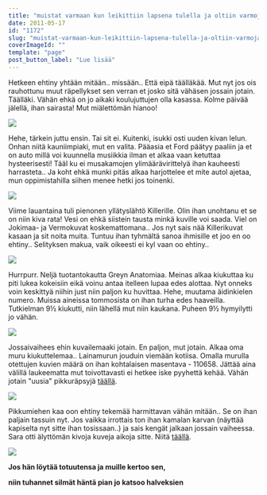 ```yaml
---
title: "muistat varmaan kun leikittiin lapsena tulella ja oltiin varmoja kaikesta"
date: 2011-05-17
id: "1172"
slug: "muistat-varmaan-kun-leikittiin-lapsena-tulella-ja-oltiin-varmoja-kaikesta"
coverImageId: ""
template: "page"
post_button_label: "Lue lisää"
---
```


Hetkeen ehtiny yhtään mitään.. missään.. Että eipä täälläkää. Mut nyt jos ois rauhottunu muut räpellykset sen verran et josko sitä vähäsen jossain jotain. Täälläki. Vähän ehkä on jo aikaki koulujuttujen olla kasassa. Kolme päivää jälellä, ihan sairasta! Mut miälettömän hianoo!

[![](/images/nimet%25C3%25B6n31.png)](http://4.bp.blogspot.com/-uRDSNM3o9WI/TdJ9wAak9vI/AAAAAAAAAFs/OiLhK5kB_ZA/s1600/nimet%25C3%25B6n31.png)

Hehe, tärkein juttu ensin. Tai sit ei. Kuitenki, isukki osti uuden kivan lelun. Onhan niitä kauniimpiaki, mut en valita. Pääasia et Ford päätyy paaliin ja et on auto millä voi kuunnella musiikkia ilman et alkaa vaan ketuttaa hysteerisesti! Tääl ku ei musakamojen ylimäärävirittelyä ihan kauheesti harrasteta.. Ja koht ehkä munki pitäs alkaa harjottelee et mite autol ajetaa, mun oppimistahilla siihen menee hetki jos toinenki.

[![](/images/nimet%25C3%25B6n32.png)](http://2.bp.blogspot.com/-E4C5NArPNQc/TdJ9xE0AVWI/AAAAAAAAAFw/hZHBhNVHO8g/s1600/nimet%25C3%25B6n32.png)

Viime lauantaina tuli pienonen yllätyslähtö Killerille. Olin ihan unohtanu et se on niin kiva rata! Vesi on ehkä siistein tausta minkä kuville voi saada. Viel on Jokimaa- ja Vermokuvat koskemattomana.. Jos nyt sais nää Killerikuvat kasaan ja sit noita muita. Tuntuu ihan tyhmältä sanoa ihmisille et joo en oo ehtiny.. Selityksen makua, vaik oikeesti ei kyl vaan oo ehtiny..

[![](/images/nimet%25C3%25B6n34.png)](http://3.bp.blogspot.com/-yEOjfd58VDM/TdJ9zFoIudI/AAAAAAAAAF4/lERMwUw3kn4/s1600/nimet%25C3%25B6n34.png)

Hurrpurr. Neljä tuotantokautta Greyn Anatomiaa. Meinas alkaa kiukuttaa ku piti lukea kokeisiin eikä voinu antaa itelleen lupaa edes alottaa. Nyt onneks voin keskittyä niihin just niin paljon ku huvittaa. Hehe, muutama äidinkielen numero. Muissa aineissa tommosista on ihan turha edes haaveilla. Tutkielman 9½ kiukutti, niin lähellä mut niin kaukana. Puheen 9½ hymyilytti jo vähän.

[![](/images/nimet%25C3%25B6n35.png)](http://3.bp.blogspot.com/-04bzFU6o40Y/TdJ90O7zmLI/AAAAAAAAAF8/xdyouEmmJs8/s1600/nimet%25C3%25B6n35.png)

Jossaivaihees ehin kuvailemaaki jotain. En paljon, mut jotain. Alkaa oma muru kiukuttelemaa.. Lainamurun jouduin viemään kotiisa. Omalla murulla otettujen kuvien määrä on ihan kohtalaisen masentava - 110658. Jättää aina välillä laukeematta mut toivottavasti ei hetkee iske pyyhettä kehää. Vähän jotain "uusia" pikkuräpsyjä [täällä](http://maisaw.otukset.fi/kuvat/2011/Tallit+ja+hevoset/Anniinan+talli/2.5.2011/).

[![](/images/nimet%25C3%25B6n33.png)](http://1.bp.blogspot.com/-cveDzQo_57M/TdJ9yPb8fnI/AAAAAAAAAF0/rSrEnApucF0/s1600/nimet%25C3%25B6n33.png)

Pikkumiehen kaa oon ehtiny tekemää harmittavan vähän mitään.. Se on ihan paljain tassuin nyt. Jos vaikka irrottais ton ihan kamalan karvan (näyttää kapiselta nyt sitte ihan tosissaan..) ja sais kengät jalkaan jossain vaiheessa. Sara otti älyttömän kivoja kuveja aikoja sitte. Niitä [täällä](http://maisaw.otukset.fi/kuvat/2011/Tallit+ja+hevoset/Dedicated+Kemp/27.4.2011/).

[![](/images/nimet%25C3%25B6n36.png)](http://3.bp.blogspot.com/-WM1BRrPhgtE/TdJ9t2E9vyI/AAAAAAAAAFo/HyH7o1has7c/s1600/nimet%25C3%25B6n36.png)

**Jos hän löytää totuutensa ja muille kertoo sen,**

**niin tuhannet silmät häntä pian jo katsoo halveksien**
